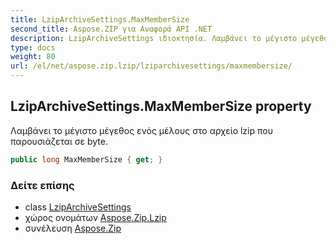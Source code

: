```yaml
---
title: LzipArchiveSettings.MaxMemberSize
second_title: Aspose.ZIP για Αναφορά API .NET
description: LzipArchiveSettings ιδιοκτησία. Λαμβάνει το μέγιστο μέγεθος ενός μέλους στο αρχείο lzip που παρουσιάζεται σε byte.
type: docs
weight: 80
url: /el/net/aspose.zip.lzip/lziparchivesettings/maxmembersize/
---
```

## LzipArchiveSettings.MaxMemberSize property

Λαμβάνει το μέγιστο μέγεθος ενός μέλους στο αρχείο lzip που παρουσιάζεται σε byte.

```csharp
public long MaxMemberSize { get; }
```

### Δείτε επίσης

* class [LzipArchiveSettings](../)
* χώρος ονομάτων [Aspose.Zip.Lzip](../../lziparchivesettings/)
* συνέλευση [Aspose.Zip](../../../)


